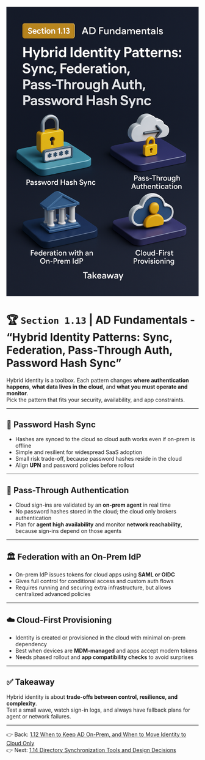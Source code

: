 ![Cover](../assets/AD_Section_1.13.png)

# 🏆 `Section 1.13` | AD Fundamentals - **“Hybrid Identity Patterns: Sync, Federation, Pass-Through Auth, Password Hash Sync”**

Hybrid identity is a toolbox. Each pattern changes **where authentication happens**, **what data lives in the cloud**, and **what you must operate and monitor**.  
Pick the pattern that fits your security, availability, and app constraints.

---

## 🔐 Password Hash Sync
- Hashes are synced to the cloud so cloud auth works even if on-prem is offline  
- Simple and resilient for widespread SaaS adoption  
- Small risk trade-off, because password hashes reside in the cloud  
- Align **UPN** and password policies before rollout  

---

## 🔁 Pass-Through Authentication
- Cloud sign-ins are validated by an **on-prem agent** in real time  
- No password hashes stored in the cloud; the cloud only brokers authentication  
- Plan for **agent high availability** and monitor **network reachability**, because sign-ins depend on those agents  

---

## 🏛 Federation with an On-Prem IdP
- On-prem IdP issues tokens for cloud apps using **SAML or OIDC**  
- Gives full control for conditional access and custom auth flows  
- Requires running and securing extra infrastructure, but allows centralized advanced policies  

---

## ☁️ Cloud-First Provisioning
- Identity is created or provisioned in the cloud with minimal on-prem dependency  
- Best when devices are **MDM-managed** and apps accept modern tokens  
- Needs phased rollout and **app compatibility checks** to avoid surprises  

---

## ✅ Takeaway
Hybrid identity is about **trade-offs between control, resilience, and complexity**.  
Test a small wave, watch sign-in logs, and always have fallback plans for agent or network failures.

---

👉 Back: [1.12 When to Keep AD On-Prem, and When to Move Identity to Cloud Only](./1.12-onprem-vs-cloud.md)  
👉 Next: [1.14 Directory Synchronization Tools and Design Decisions](./1.14-dir-sync.md)

